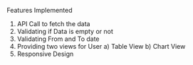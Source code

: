 Features Implemented
1) API Call to fetch the data
2) Validating if Data is empty or not
3) Validating From and To date
4) Providing two views for User
    a) Table View
    b) Chart View
5) Responsive Design
